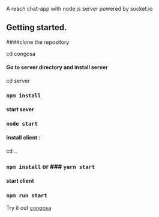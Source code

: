  A reach chat-app with node js server powered by socket.io

## Getting started.

####clone the repository

cd congosa

#### Go to server directory and install server

cd server

 ### `npm install`

 #### start sever

### `node start`


#### Install client :

cd ..
### `npm install` or ### `yarn start`

#### start client

 ### `npm run start`


Try it out [congosa](https://congosa.netlify.com/)


